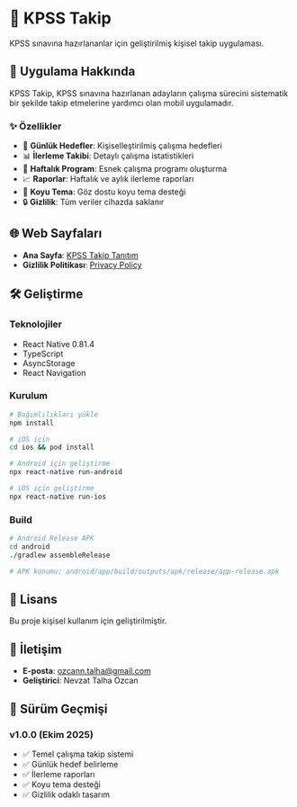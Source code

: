 # 🎯 KPSS Takip

KPSS sınavına hazırlananlar için geliştirilmiş kişisel takip uygulaması.

## 📱 Uygulama Hakkında

KPSS Takip, KPSS sınavına hazırlanan adayların çalışma sürecini sistematik bir şekilde takip etmelerine yardımcı olan mobil uygulamadır.

### ✨ Özellikler

- 🎯 **Günlük Hedefler**: Kişiselleştirilmiş çalışma hedefleri
- 📊 **İlerleme Takibi**: Detaylı çalışma istatistikleri
- 📅 **Haftalık Program**: Esnek çalışma programı oluşturma
- 📈 **Raporlar**: Haftalık ve aylık ilerleme raporları
- 🌙 **Koyu Tema**: Göz dostu koyu tema desteği
- 🔒 **Gizlilik**: Tüm veriler cihazda saklanır

## 🌐 Web Sayfaları

- **Ana Sayfa**: [KPSS Takip Tanıtım](https://nevzattalhaozcan.github.io/KPSSTakip/)
- **Gizlilik Politikası**: [Privacy Policy](https://nevzattalhaozcan.github.io/KPSSTakip/privacy-policy.html)

## 🛠️ Geliştirme

### Teknolojiler
- React Native 0.81.4
- TypeScript
- AsyncStorage
- React Navigation

### Kurulum
```bash
# Bağımlılıkları yükle
npm install

# iOS için
cd ios && pod install

# Android için geliştirme
npx react-native run-android

# iOS için geliştirme
npx react-native run-ios
```

### Build

```bash
# Android Release APK
cd android
./gradlew assembleRelease

# APK konumu: android/app/build/outputs/apk/release/app-release.apk
```

## 📄 Lisans

Bu proje kişisel kullanım için geliştirilmiştir.

## 📧 İletişim

- **E-posta**: ozcann.talha@gmail.com
- **Geliştirici**: Nevzat Talha Özcan

## 🔄 Sürüm Geçmişi

### v1.0.0 (Ekim 2025)
- ✅ Temel çalışma takip sistemi
- ✅ Günlük hedef belirleme
- ✅ İlerleme raporları
- ✅ Koyu tema desteği
- ✅ Gizlilik odaklı tasarım